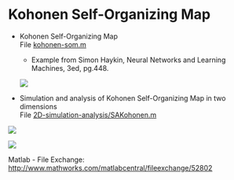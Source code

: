 # Kohonen Self-Organizing Map  

* Kohonen Self-Organizing Map  
  File [kohonen-som.m](https://raw.githubusercontent.com/augustomatheuss/kohonen-som/master/kohonen-som.m)
  
  * Example from Simon Haykin, Neural Networks and Learning Machines, 3ed, pg.448.
  
  ![](https://github.com/augustomatheuss/kohonen-som/blob/master/examples/animals.png)

* Simulation and analysis of Kohonen Self-Organizing Map in two dimensions  
  File [2D-simulation-analysis/SAKohonen.m](https://raw.githubusercontent.com/augustomatheuss/kohonen-som/master/2D-simulation-analysis/SAKohonen.m)

![](https://github.com/augustomatheuss/kohonen-som/blob/master/2D-simulation-analysis/screenshot1.jpg)  

![](https://github.com/augustomatheuss/kohonen-som/blob/master/2D-simulation-analysis/screenshot2.jpg)

Matlab - File Exchange: http://www.mathworks.com/matlabcentral/fileexchange/52802  
